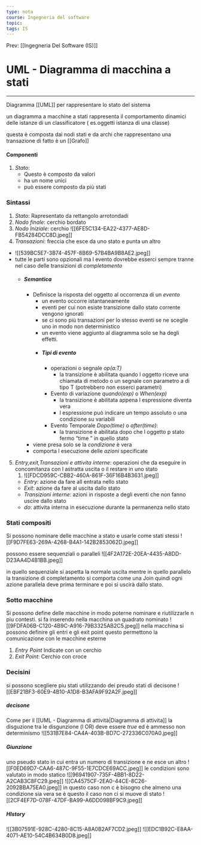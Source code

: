 ```yaml
---
type: nota
course: Ingegneria del software
topic: 
tags: IS
---
```


Prev: [[Ingegneria Del Software (IS)]]

# UML - Diagramma di macchina a stati
---
Diagramma [[UML]] per rappresentare lo stato del sistema 


un diagramma a macchine a stati rappresenta il comportamento dinamici delle istanze di un classificatore ( es.oggetti istanza di una classe)

questa è composta dai nodi stati e da archi che rappresentano una transazione di fatto è un [[Grafo]]

#### Componenti
1. _Stato_: 
	- Questo è composto da valori 
	- ha un nome unici
	- può essere composto da più stati

### Sintassi
1. _Stato_: Rapresentato da rettangolo arrotondadi
2.  _Nodo finale_: cerchio bordato
3. _Nodo Iniziale_: cerchio 
	 ![[6FE5C134-EA22-4377-AE8D-FB54284DCC8D.jpeg]]
4. _Transazioni_: freccia che esce da uno stato e punta un altro 
- ![[539BC5E7-3B74-457F-8B69-57B4BA9B8AE2.jpeg]]
- tutte le parti sono opzionali ma l evento dovrebbe esserci sempre tranne nel caso delle transizioni di _completamento_
	- ##### Semantica
		- Definisce la risposta del oggetto al occorrenza di un _evento_
			- un evento occorre istantaneamente
			- eventi per cui non esiste transizione dallo stato corrente vengono ignorati
			- se ci sono più transazioni per lo stesso eventi se ne sceglie uno in modo non deterministico
			- un evento viene aggiunto al diagramma solo se ha degli effetti.
			- ##### Tipi di evento
				- operazioni o segnale _op(a:T)_
					- la transizione è abilitata quando l oggetto riceve una chiamata di metodo o un segnale con parametro a di tipo T (potrebbero non esserci parametri) 
				- Evento di variazione _quando(exp)_ o _When(exp)_
					- la transizione è abilitata appena l espressione diventa vera
					- l espressione può indicare un tempo assoluto o una condizione su variabili
				- Evento  Temporale _Dopo(time)_ o _after(time)_:
					- la transizione è abilitata dopo che l oggetto p stato fermo “time ” in quello stato 
		- viene presa solo se la _condizione_ è vera
		- comporta l esecuzione delle _azioni_ specificate
5.  _Entry,exit,Transazioni e attivita interne_:  operazioni che da eseguire in concomitanza con l astratta uscita o il restare in uno stato
	1. ![[FDCD959C-CBB2-460A-861F-36F16B4B3631.jpeg]]
	 - _Entry_: azione da fare all entrata nello stato
	 - _Exit_: azione da fare al uscita dallo stato
	 - _Transizioni interne_: azioni in risposte a degli eventi che non fanno uscire dallo stato 
	 - _do_: attivita interna in esecuzione durante la permanenza nello stato

### Stati compositi 
 Si possono nominare delle macchine a stato e usarle come stati stessi 
 ![[F9D7FE63-269A-4268-B4A1-142B2853062D.jpeg]]

possono essere sequenziali o paralleli 
![[4F2A172E-20EA-4435-A8DD-D23AA4D4B1BB.jpeg]]

in quello sequenziale si aspetta la normale uscita mentre in quello parallelo la transizione di completamento si comporta come una Join quindi ogni azione parallela deve prima terminare  e poi si uscirà dallo stato.

### Sotto macchine
Si possono define delle macchine in modo poterne nominare e riutilizzarle n piu contesti.
si fa inserendo nella macchina un quadrato nominato 
![[9FDFA06B-C120-4B9C-A916-79B3325AB2C5.jpeg]]
nella macchina si possono definire gli entri e gli exit point questo permettono la comunicazione con le macchine esterne 
1. _Entry Point_ Indicate con un cerchio
2. _Exit Point_: Cerchio con croce


### Decisini 
si possono scegliere piu stati utilizzando dei preudo stati di decisone 
![[EBF21BF3-60E9-4B10-A1D8-B3AFA9F92A2F.jpeg]]
##### decisone
Come per il [[UML - Diagramma di attività|Diagramma di attivita]] la disguzione tra le disgunzione (l OR) deve essere _true_ ed è ammesso non determinismo 
![[531B7E84-CA4A-403B-BD7C-272336C070A0.jpeg]]
##### Giunzione 
uno pseudo stato in cui entra un numero di transizione e ne esce un altro 
![[F0ED69D7-CAA6-487C-9F55-1E7CDCE69ACC.jpeg]]
le condizioni sono valutato in modo statico 
![[96941907-735F-4BB1-8D22-A2CAB3C8FC29.jpeg]]
![[CA4575CF-2EA0-44CE-8C26-2092BBA75EA0.jpeg]]
in questo caso non c è bisogno che almeno una condizione sia vera  se è questo il caso non ci si muove di stato 
![[2CF4EF7D-078F-47DF-BA99-A6DD098BF9C9.jpeg]]
##### HIstory
![[3B07591E-928C-4280-8C15-A8A0B2AF7CD2.jpeg]]
![[EDC1B92C-E8AA-4071-AE10-54C4B634B0D8.jpeg]]